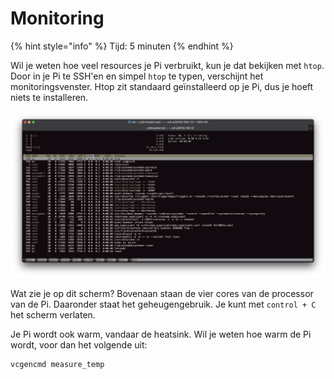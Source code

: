 # Monitoring

{% hint style="info" %}
Tijd: 5 minuten
{% endhint %}

Wil je weten hoe veel resources je Pi verbruikt, kun je dat bekijken met `htop`. Door in je Pi te SSH'en en simpel `htop` te typen, verschijnt het monitoringsvenster. Htop zit standaard geïnstalleerd op je Pi, dus je hoeft niets te installeren.

![Het htop venster](../.gitbook/assets/htop.png)

Wat zie je op dit scherm? Bovenaan staan de vier cores van de processor van de Pi. Daaronder staat het geheugengebruik. Je kunt met `control + C` het scherm verlaten.

Je Pi wordt ook warm, vandaar de heatsink. Wil je weten hoe warm de Pi wordt, voor dan het volgende uit:

```bash
vcgencmd measure_temp
```
